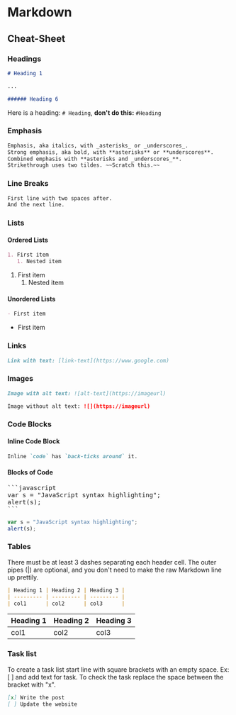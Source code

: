 # Markdown

## Cheat-Sheet

### Headings

```markdown
# Heading 1

...

###### Heading 6
```

Here is a heading: `# Heading`, **don't do this:** `#Heading`

### Emphasis

```markdown
Emphasis, aka italics, with _asterisks_ or _underscores_.
Strong emphasis, aka bold, with **asterisks** or **underscores**.
Combined emphasis with **asterisks and _underscores_**.
Strikethrough uses two tildes. ~~Scratch this.~~
```

### Line Breaks

```markdown
First line with two spaces after.  
And the next line.
```

### Lists

#### Ordered Lists

```markdown
1. First item
   1. Nested item
```

1. First item
   1. Nested item

#### Unordered Lists

```markdown
- First item
```

- First item

### Links

```markdown
Link with text: [link-text](https://www.google.com)
```

### Images

```markdown
Image with alt text: ![alt-text](https://imageurl)

Image without alt text: ![](https://imageurl)
```

### Code Blocks

#### Inline Code Block

```markdown
Inline `code` has `back-ticks around` it.
```

#### Blocks of Code

<pre>
```javascript
var s = "JavaScript syntax highlighting";
alert(s);
```
</pre>

```javascript
var s = "JavaScript syntax highlighting";
alert(s);
```

### Tables

There must be at least 3 dashes separating each header cell.
The outer pipes (|) are optional, and you don't need to make the raw Markdown line up prettily.

```markdown
| Heading 1 | Heading 2 | Heading 3 |
| --------- | --------- | --------- |
| col1      | col2      | col3      |
```

| Heading 1 | Heading 2 | Heading 3 |
| --------- | --------- | --------- |
| col1      | col2      | col3      |

### Task list

To create a task list start line with square brackets with an empty space.
Ex: [ <space> ] and add text for task.
To check the task replace the space between the bracket with "x".

```markdown
[x] Write the post
[ ] Update the website
```
